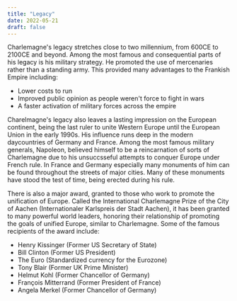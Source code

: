 ```yaml
---
title: "Legacy"
date: 2022-05-21
draft: false
---
```


Charlemagne's legacy stretches close to two millennium, from 600CE to 2100CE and beyond. Among the most famous and consequential parts of his legacy is his military strategy. He promoted the use of mercenaries rather than a standing army. This provided many advantages to the Frankish Empire including:
- Lower costs to run
- Improved public opinion as people weren't force to fight in wars
- A faster activation of military forces across the empire

Charelmagne's legacy also leaves a lasting impression on the European continent, being the last ruler to unite Western Europe until the European Union in the early 1990s. His influence runs deep in the modern daycountries of Germany and France. Among the most famous military generals, Napoleon, believed himself to be a reincarnation of sorts of Charlemagne due to his unsuccsseful attempts to conquer Europe under French rule. In France and Germany especially many monuments of him can be found throughout the streets of major cities. Many of these monuments have stood the test of time, being erected during his rule. 

There is also a major award, granted to those who work to promote the unification of Europe. Called the International Charlemagne Prize of the City of Aachen (Internationaler Karlspreis der Stadt Aachen), it has been granted to many powerful world leaders, honoring their relationship of promoting the goals of unified Europe, similar to Charlemagne. Some of the famous recipients of the award include: 
- Henry Kissinger (Former US Secretary of State)
- Bill Clinton (Former US President)
- The Euro (Standardized currency for the Eurozone)
- Tony Blair (Former UK Prime Minister)
- Helmut Kohl (Former Chancellor of Germany)
- François Mitterrand (Former President of France)
- Angela Merkel (Former Chancellor of Germany)
